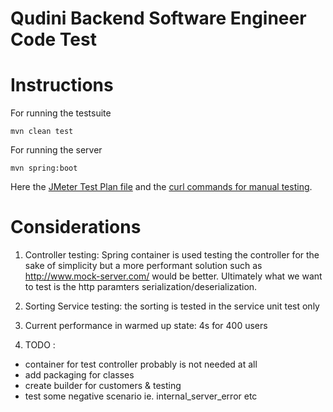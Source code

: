 # Qudini Backend Software Engineer Code Test

# Instructions

For running the testsuite 

```
mvn clean test
```

For running the server

```
mvn spring:boot
```

Here the [JMeter Test Plan file](https://github.com/francesco-losciale/java-spring-mvc-codetest/blob/master/Jmeter.Test.Plan.jmx) and the [curl commands for manual testing](https://github.com/francesco-losciale/java-spring-mvc-codetest/blob/master/manual_test_commands.txt). 

# Considerations

1. Controller testing: Spring container is used testing the controller for the sake of simplicity but a more performant solution such as http://www.mock-server.com/ would be better. Ultimately what we want to test is the http paramters serialization/deserialization. 

2. Sorting Service testing: the sorting is tested in the service unit test only

3. Current performance in warmed up state: 4s for 400 users

4. TODO : 
- container for test controller probably is not needed at all
- add packaging for classes
- create builder for customers & testing
- test some negative scenario ie. internal_server_error etc

